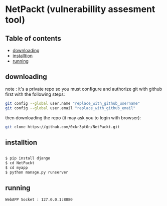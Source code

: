 # NetPackt (vulnerabillity assesment tool)

## Table of contents
- [downloading](#downloading)
- [installtion](#installtion)
- [running](#running)
## downloading

note : it's a private repo so you must configure and authorize git with github first with the following steps:<br>
```bash
git config --global user.name "replace_with_github_username" 
git config --global user.email "replace_with_github_email" 
```
then downloading the repo (it may ask you to login with browser):
```bash
git clone https://github.com/0xkr3pt0n/NetPackt.git
```
## installtion

```bash

$ pip install django
$ cd NetPackt
$ cd myapp
$ python manage.py runserver
```

## running
```bash
WebAPP Socket : 127.0.0.1:8080

```

